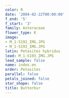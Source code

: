 ```yaml
---
color: R
date: '2004-02-22T00:00:00'
f_end: '5'
f_start: '3'
family: Asteraceae
flower_type: K
image:
- M_1-5192_IMG.JPG
- M_1-5193_IMG.JPG
latin: Petasites hybridus
lead: M_1-5193_IMG.JPG
lead_sample: false
name: index.en
order: Petasites
parallel: false
petals_joined: false
star_shape: false
title: Butterbur
---
```

